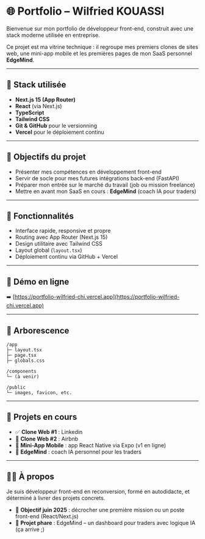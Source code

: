 # 🌐 Portfolio – Wilfried KOUASSI

Bienvenue sur mon portfolio de développeur front-end, construit avec une stack moderne utilisée en entreprise.

Ce projet est ma vitrine technique : il regroupe mes premiers clones de sites web, une mini-app mobile et les premières pages de mon SaaS personnel **EdgeMind**.

---

## 🚀 Stack utilisée

* **Next.js 15 (App Router)**
* **React** (via Next.js)
* **TypeScript**
* **Tailwind CSS**
* **Git & GitHub** pour le versionning
* **Vercel** pour le déploiement continu

---

## 🧠 Objectifs du projet

* Présenter mes compétences en développement front-end
* Servir de socle pour mes futures intégrations back-end (FastAPI)
* Préparer mon entrée sur le marché du travail (job ou mission freelance)
* Mettre en avant mon SaaS en cours : **EdgeMind** (coach IA pour traders)

---

## 📄 Fonctionnalités

* Interface rapide, responsive et propre
* Routing avec App Router (Next.js 15)
* Design utilitaire avec Tailwind CSS
* Layout global (`layout.tsx`)
* Déploiement continu via GitHub + Vercel

---

## 🔗 Démo en ligne

➡️ [https://portfolio-wilfried-chi.vercel.app](https://portfolio-wilfried-chi.vercel.app)

---

## 📂 Arborescence

```
/app
├─ layout.tsx
├─ page.tsx
├─ globals.css

/components
└─ (à venir)

/public
└─ images, favicon, etc.
```

---

## 🧱 Projets en cours

* ✅ **Clone Web #1** : Linkedin
* 🔧 **Clone Web #2** : Airbnb
* 📱 **Mini-App Mobile** : app React Native via Expo (v1 en ligne)
* 🧠 **EdgeMind** : coach IA personnel pour les traders

---

## 🙋‍♂️ À propos

Je suis développeur front-end en reconversion, formé en autodidacte, et déterminé à livrer des projets concrets.

* 🎯 **Objectif juin 2025** : décrocher une première mission ou un poste front-end (React/Next.js)
* 🧱 **Projet phare** : EdgeMind – un dashboard pour traders avec logique IA (ça arrive ;)
